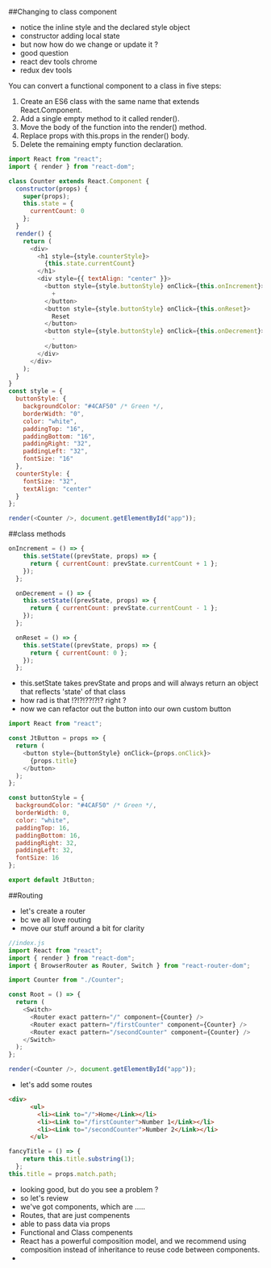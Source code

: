 
##Changing to class component
* notice the inline style and the declared style object
* constructor adding local state
* but now how do we change or update it ?
* good question
* react dev tools chrome
* redux dev tools

You can convert a functional component to a class in five steps:
1. Create an ES6 class with the same name that extends React.Component.
2. Add a single empty method to it called render().
3. Move the body of the function into the render() method.
4. Replace props with this.props in the render() body.
5. Delete the remaining empty function declaration. 
```javascript
import React from "react";
import { render } from "react-dom";

class Counter extends React.Component {
  constructor(props) {
    super(props);
    this.state = {
      currentCount: 0
    };
  }
  render() {
    return (
      <div>
        <h1 style={style.counterStyle}>
          {this.state.currentCount}
        </h1>
        <div style={{ textAlign: "center" }}>
          <button style={style.buttonStyle} onClick={this.onIncrement}>
            +
          </button>
          <button style={style.buttonStyle} onClick={this.onReset}>
            Reset
          </button>
          <button style={style.buttonStyle} onClick={this.onDecrement}>
            -
          </button>
        </div>
      </div>
    );
  }
}
const style = {
  buttonStyle: {
    backgroundColor: "#4CAF50" /* Green */,
    borderWidth: "0",
    color: "white",
    paddingTop: "16",
    paddingBottom: "16",
    paddingRight: "32",
    paddingLeft: "32",
    fontSize: "16"
  },
  counterStyle: {
    fontSize: "32",
    textAlign: "center"
  }
};

render(<Counter />, document.getElementById("app"));

```

##class methods
```javascript
onIncrement = () => {
    this.setState((prevState, props) => {
      return { currentCount: prevState.currentCount + 1 };
    });
  };

  onDecrement = () => {
    this.setState((prevState, props) => {
      return { currentCount: prevState.currentCount - 1 };
    });
  };

  onReset = () => {
    this.setState((prevState, props) => {
      return { currentCount: 0 };
    });
  };
  ```
  * this.setState takes prevState and props
  and will always return an object that reflects 'state' of that class
  * how rad is that !?!?!??!?!? right ?
  * now we can refactor out the button into our own custom button
```javascript
import React from "react";

const JtButton = props => {
  return (
    <button style={buttonStyle} onClick={props.onClick}>
      {props.title}
    </button>
  );
};

const buttonStyle = {
  backgroundColor: "#4CAF50" /* Green */,
  borderWidth: 0,
  color: "white",
  paddingTop: 16,
  paddingBottom: 16,
  paddingRight: 32,
  paddingLeft: 32,
  fontSize: 16
};

export default JtButton;
```


##Routing
* let's create a router
* bc we all love routing
* move our stuff around a bit for clarity
```javascript
//index.js
import React from "react";
import { render } from "react-dom";
import { BrowserRouter as Router, Switch } from "react-router-dom";

import Counter from "./Counter";

const Root = () => {
  return (
    <Switch>
      <Router exact pattern="/" component={Counter} />
      <Router exact pattern="/firstCounter" component={Counter} />
      <Router exact pattern="/secondCounter" component={Counter} />
    </Switch>
  );
};

render(<Counter />, document.getElementById("app"));
```

* let's add some routes
```html
<div>
      <ul>
        <li><Link to="/">Home</Link></li>
        <li><Link to="/firstCounter">Number 1</Link></li>
        <li><Link to="/secondCounter">Number 2</Link></li>
      </ul>
```
```javascript
fancyTitle = () => {
    return this.title.substring(1);
  };
this.title = props.match.path;
```

* looking good, but do you see a problem ?
* so let's review
* we've got components, which are .....
* Routes, that are just compenents
* able to pass data via props
* Functional and Class compenents
* React has a powerful composition model, and we recommend using composition instead of inheritance to reuse code between components.
* 



